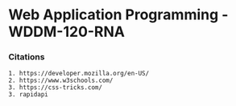 # Web Application Programming - WDDM-120-RNA


### Citations 

``` Refered the code, but not directly used 
1. https://developer.mozilla.org/en-US/ 
2. https://www.w3schools.com/ 
3. https://css-tricks.com/
3. rapidapi
```
